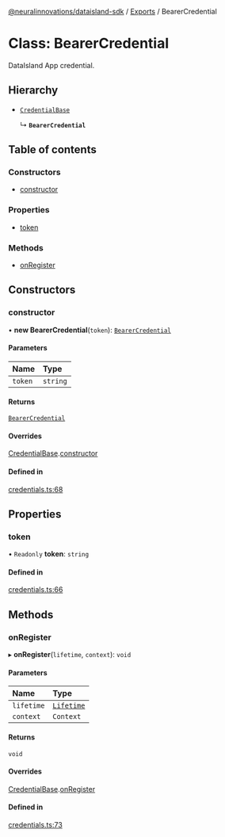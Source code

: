 [@neuralinnovations/dataisland-sdk](../../README.md) / [Exports](../modules.md) / BearerCredential

# Class: BearerCredential

DataIsland App credential.

## Hierarchy

- [`CredentialBase`](CredentialBase.md)

  ↳ **`BearerCredential`**

## Table of contents

### Constructors

- [constructor](BearerCredential.md#constructor)

### Properties

- [token](BearerCredential.md#token)

### Methods

- [onRegister](BearerCredential.md#onregister)

## Constructors

### constructor

• **new BearerCredential**(`token`): [`BearerCredential`](BearerCredential.md)

#### Parameters

| Name | Type |
| :------ | :------ |
| `token` | `string` |

#### Returns

[`BearerCredential`](BearerCredential.md)

#### Overrides

[CredentialBase](CredentialBase.md).[constructor](CredentialBase.md#constructor)

#### Defined in

[credentials.ts:68](https://github.com/NeuralInnovations/dataisland-client-js-sdk/blob/99d310d/src/credentials.ts#L68)

## Properties

### token

• `Readonly` **token**: `string`

#### Defined in

[credentials.ts:66](https://github.com/NeuralInnovations/dataisland-client-js-sdk/blob/99d310d/src/credentials.ts#L66)

## Methods

### onRegister

▸ **onRegister**(`lifetime`, `context`): `void`

#### Parameters

| Name | Type |
| :------ | :------ |
| `lifetime` | [`Lifetime`](Lifetime.md) |
| `context` | `Context` |

#### Returns

`void`

#### Overrides

[CredentialBase](CredentialBase.md).[onRegister](CredentialBase.md#onregister)

#### Defined in

[credentials.ts:73](https://github.com/NeuralInnovations/dataisland-client-js-sdk/blob/99d310d/src/credentials.ts#L73)
